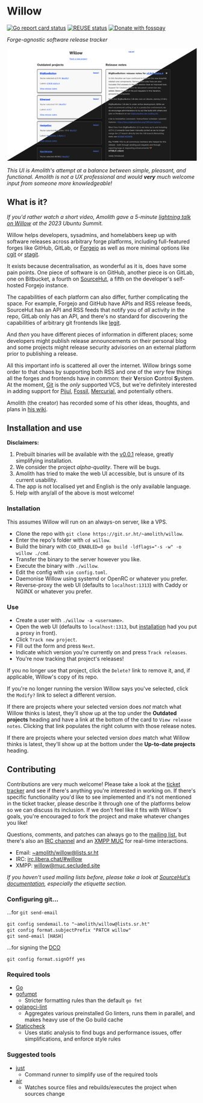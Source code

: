 <!--
SPDX-FileCopyrightText: Amolith <amolith@secluded.site>

SPDX-License-Identifier: CC0-1.0
-->

# Willow

[![Go report card status][goreportcard-badge]][goreportcard]
[![REUSE status][reuse-shield]][reuse]
[![Donate with fosspay][fosspay-shield]][fosspay]

_Forge-agnostic software release tracker_

![screenshot of willow's current web UI](.files/2024-02-24.png)

_This UI is Amolith's attempt at a balance between simple, pleasant, and
functional. Amolith is not a UX professional and would **very** much welcome
input from someone more knowledgeable!_

## What is it?

_If you'd rather watch a short video, Amolith gave a 5-minute [lightning talk on
Willow] at the 2023 Ubuntu Summit._

[lightning talk on Willow]: https://youtu.be/XIGxKyekvBQ?t=29900

Willow helps developers, sysadmins, and homelabbers keep up with software
releases across arbitrary forge platforms, including full-featured forges like
GitHub, GitLab, or [Forgejo] as well as more minimal options like [cgit] or
[stagit].

[Forgejo]: https://forgejo.org/
[cgit]: https://git.zx2c4.com/cgit/
[stagit]: https://codemadness.org/stagit.html

It exists because decentralisation, as wonderful as it is, does have some pain
points. One piece of software is on GitHub, another piece is on GitLab, one on
Bitbucket, a fourth on [SourceHut], a fifth on the developer's self-hosted
Forgejo instance.

[SourceHut]: https://sourcehut.org/

The capabilities of each platform can also differ, further complicating the
space. For example, Forgejo and GitHub have APIs and RSS release feeds,
SourceHut has an API and RSS feeds that notify you of _all_ activity in the
repo, GitLab only has an API, and there's no standard for discovering the
capabilities of arbitrary git frontends like [legit].

[legit]: https://github.com/icyphox/legit

And _then_ you have different pieces of information in different places; some
developers might publish release announcements on their personal blog and some
projects might release security advisories on an external platform prior to
publishing a release.

All this important info is scattered all over the internet. Willow brings some
order to that chaos by supporting both RSS and one of the _very_ few things all
the forges and frontends have in common: their **V**ersion **C**ontrol
**S**ystem. At the moment, [Git] is the _only_ supported VCS, but we're
definitely interested in adding support for [Pijul], [Fossil], [Mercurial], and
potentially others.

[Git]: https://git-scm.com/
[Pijul]: https://pijul.org/
[Fossil]: https://www.fossil-scm.org/
[Mercurial]: https://www.mercurial-scm.org/

Amolith (the creator) has recorded some of his other ideas, thoughts, and plans
in [his wiki].

[his wiki]: https://wiki.secluded.site/hypha/willow

## Installation and use

**Disclaimers:** 
1. Prebuilt binaries will be available with the [v0.0.1] release, greatly
   simplifying installation.
2. We consider the project _alpha-quality_. There will be bugs.
3. Amolith has tried to make the web UI accessible, but is unsure of its current
   usability.
4. The app is not localised yet and English is the only available language.
5. Help with any/all of the above is most welcome!

[v0.0.1]: https://todo.sr.ht/~amolith/willow?search=status%3Aopen%20label%3A%22v0.0.1%22
[communication platforms]: #contributing

### Installation

This assumes Willow will run on an always-on server, like a VPS.

* Clone the repo with `git clone https://git.sr.ht/~amolith/willow`.
* Enter the repo's folder with `cd willow`.
* Build the binary with `CGO_ENABLED=0 go build -ldflags="-s -w" -o willow
  ./cmd`.
* Transfer the binary to the server however you like.
* Execute the binary with `./willow`.
* Edit the config with `vim config.toml`.
* Daemonise Willow using systemd or OpenRC or whatever you prefer.
* Reverse-proxy the web UI (defaults to `localhost:1313`) with Caddy or NGINX or
  whatever you prefer.

### Use

* Create a user with `./willow -a <username>`.
* Open the web UI (defaults to `localhost:1313`, but [installation] had you put
  a proxy in front).
* Click `Track new project`.
* Fill out the form and press `Next`.
* Indicate which version you're currently on and press `Track releases`.
* You're now tracking that project's releases!

[installation]: #installation

If you no longer use that project, click the `Delete?` link to remove it, and,
if applicable, Willow's copy of its repo.

If you're no longer running the version Willow says you've selected, click the
`Modify?` link to select a different version.

If there are projects where your selected version does _not_ match what Willow
thinks is latest, they'll show up at the top under the **Outdated projects**
heading and have a link at the bottom of the card to `View release notes`.
Clicking that link populates the right column with those release notes.

If there are projects where your selected version _does_ match what Willow
thinks is latest, they'll show up at the bottom under the **Up-to-date
projects** heading.

## Contributing

Contributions are very much welcome! Please take a look at the [ticket
tracker][todo] and see if there's anything you're interested in working on. If
there's specific functionality you'd like to see implemented and it's not
mentioned in the ticket tracker, please describe it through one of the platforms
below so we can discuss its inclusion. If we don't feel like it fits with
Willow's goals, you're encouraged to fork the project and make whatever changes
you like!

Questions, comments, and patches can always go to the [mailing list][email], but
there's also an [IRC channel][irc] and an [XMPP MUC][xmpp] for real-time
interactions.

- Email: [~amolith/willow@lists.sr.ht][email]
- IRC: [irc.libera.chat/#willow][irc]
- XMPP: [willow@muc.secluded.site][xmpp]

[email]: mailto:~amolith/willow@lists.sr.ht
[irc]: ircs://irc.libera.chat/#willow
[xmpp]: xmpp:willow@muc.secluded.site?join
[todo]: https://todo.sr.ht/~amolith/willow

_If you haven't used mailing lists before, please take a look at [SourceHut's
documentation](https://man.sr.ht/lists.sr.ht/), especially the etiquette
section._

### Configuring git...

…for <code>git send-email</code>

``` shell
git config sendemail.to "~amolith/willow@lists.sr.ht"
git config format.subjectPrefix "PATCH willow"
git send-email [HASH]
```

…for signing the [DCO]

``` shell
git config format.signOff yes
```

[DCO]: https://developercertificate.org/

### Required tools

- [Go](https://go.dev/)
- [gofumpt](https://github.com/mvdan/gofumpt)
  - Stricter formatting rules than the default `go fmt`
- [golangci-lint](https://golangci-lint.run/)
  - Aggregates various preinstalled Go linters, runs them in parallel, and makes
    heavy use of the Go build cache
- [Staticcheck](https://staticcheck.dev/)
  - Uses static analysis to find bugs and performance issues, offer
    simplifications, and enforce style rules

### Suggested tools

- [just](https://github.com/casey/just)
  - Command runner to simplify use of the required tools
- [air](https://github.com/cosmtrek/air)
  - Watches source files and rebuilds/executes the project when sources change

[goreportcard-badge]: https://goreportcard.com/badge/git.sr.ht/~amolith/willow
[goreportcard]: https://goreportcard.com/report/git.sr.ht/~amolith/willow
[reuse]: https://api.reuse.software/info/git.sr.ht/~amolith/willow
[reuse-shield]: https://shields.io/reuse/compliance/git.sr.ht/~amolith/willow
[fosspay]: https://secluded.site/donate/
[fosspay-shield]: https://shields.io/badge/donate-fosspay-yellow
